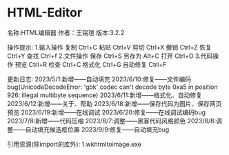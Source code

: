 # HTML-Editor
名称:HTML编辑器
作者：王铭瑄
版本:3.2.2

操作提示:
  1.输入操作
  复制          Ctrl+C
  粘贴          Ctrl+V
  剪切          Ctrl+X
  撤销          Ctrl+Z
  恢复          Ctrl+Y
  查找          Ctrl+f
  2.文件操作
  保存          Ctrl+S
  另存为        Alt+C
  打开          Ctrl+O
  3.代码操作
  预览          Ctrl+R
  检查          Ctrl+C
  格式化        Ctrl+G
  自动修复      Ctrl+F
  
更新日志:
  2023/5/1:新增——自动填充
  2023/6/10:修复——文件编码bug(UnicodeDecodeError: 'gbk' codec can't decode byte 0xa5 in position 926: illegal multibyte sequence)
  2023/6/11:新增——格式化、自动修复
  2023/6/12:新增——关于、帮助
  2023/6/18:新增——保存代码为图片、保存网页预览
  2023/6/19:新增——在线调试
  2023/6/20:修复——在线调试编码bug
  2023/7/8:新增——代码压缩
  2023/8/7:调整——黑客代码风格颜色
  2023/8/8:调整——自动填充候选框位置
  2023/9/9:修复——自动填充bug

引用资源(除import的库外):
  1.wkhtmltoimage.exe

